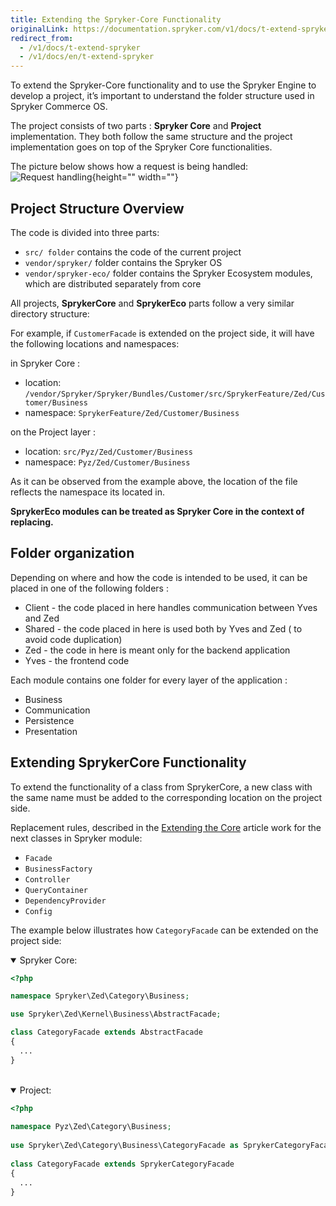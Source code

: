 ```yaml
---
title: Extending the Spryker-Core Functionality
originalLink: https://documentation.spryker.com/v1/docs/t-extend-spryker
redirect_from:
  - /v1/docs/t-extend-spryker
  - /v1/docs/en/t-extend-spryker
---
```


<!--used to be: http://spryker.github.io/tutorials/zed/extending-spryker/-->
To extend the Spryker-Core functionality and to use the Spryker Engine to develop a project, it’s important to understand the folder structure used in Spryker Commerce OS.

The project consists of two parts : **Spryker Core** and **Project** implementation. They both follow the same structure and the project implementation goes on top of the Spryker Core functionalities.

The picture below shows how a request is being handled:
![Request handling](https://spryker.s3.eu-central-1.amazonaws.com/docs/Tutorials/Advanced/Tutorial+Extending+Spryker/request_handling.png){height="" width=""}

## Project Structure Overview
The code is divided into three parts:

* `src/ folder` contains the code of the current project
* `vendor/spryker/` folder contains the Spryker OS
* `vendor/spryker-eco/` folder contains the Spryker Ecosystem modules, which are distributed separately from core

All projects, **SprykerCore** and **SprykerEco** parts follow a very similar directory structure:

For example, if `CustomerFacade` is extended on the project side, it will have the following locations and namespaces:

in Spryker Core :

* location: `/vendor/Spryker/Spryker/Bundles/Customer/src/SprykerFeature/Zed/Customer/Business`
* namespace: `SprykerFeature/Zed/Customer/Business`

on the Project layer :

* location: `src/Pyz/Zed/Customer/Business`
* namespace: `Pyz/Zed/Customer/Business`

As it can be observed from the example above, the location of the file reflects the namespace its located in.

**SprykerEco modules can be treated as Spryker Core in the context of replacing.**

## Folder organization
Depending on where and how the code is intended to be used, it can be placed in one of the following folders :

* Client - the code placed in here handles communication between Yves and Zed
* Shared - the code placed in here is used both by Yves and Zed ( to avoid code duplication)
* Zed - the code in here is meant only for the backend application
* Yves - the frontend code

Each module contains one folder for every layer of the application :

* Business
* Communication
* Persistence
* Presentation

## Extending SprykerCore Functionality
To extend the functionality of a class from SprykerCore, a new class with the same name must be added to the corresponding location on the project side.

Replacement rules, described in the [Extending the Core](https://documentation.spryker.com/v1/docs/core-extension ) article work for the next classes in Spryker module:

* `Facade`
* `BusinessFactory`
* `Controller`
* `QueryContainer`
* `DependencyProvider`
* `Config`

The example below illustrates how `CategoryFacade` can be extended on the project side:

<details open>
<summary>Spryker Core:</summary>

```php
<?php

namespace Spryker\Zed\Category\Business;

use Spryker\Zed\Kernel\Business\AbstractFacade;

class CategoryFacade extends AbstractFacade
{
  ...
}
```

</br>
</details>

<details open>
<summary>Project:</summary>

```php
<?php
				
namespace Pyz\Zed\Category\Business;
				
use Spryker\Zed\Category\Business\CategoryFacade as SprykerCategoryFacade;
				
class CategoryFacade extends SprykerCategoryFacade
{
  ...
}
```

</br>
</details>
